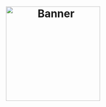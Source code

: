<h1 align="center">
    <a href="https://laravelcollective.com/tools/banner">
        <img alt="Banner" title="#Banner" style="object-fit: cover; height:250px;" src="https://static.historiadomundo.com.br/2022/08/teseu-minotauro.jpg"  />
    </a>
</h1>
